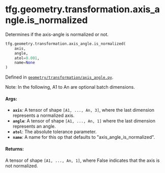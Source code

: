 <div itemscope itemtype="http://developers.google.com/ReferenceObject">
<meta itemprop="name" content="tfg.geometry.transformation.axis_angle.is_normalized" />
<meta itemprop="path" content="Stable" />
</div>

# tfg.geometry.transformation.axis_angle.is_normalized

Determines if the axis-angle is normalized or not.

```python
tfg.geometry.transformation.axis_angle.is_normalized(
    axis,
    angle,
    atol=0.001,
    name=None
)
```

Defined in
[`geometry/transformation/axis_angle.py`](https://github.com/tensorflow/graphics/blob/master/tensorflow_graphics/geometry/transformation/axis_angle.py).

<!-- Placeholder for "Used in" -->

Note: In the following, A1 to An are optional batch dimensions.

#### Args:

*   <b>`axis`</b>: A tensor of shape `[A1, ..., An, 3]`, where the last
    dimension represents a normalized axis.
*   <b>`angle`</b>: A tensor of shape `[A1, ..., An, 1]` where the last
    dimension represents an angle.
*   <b>`atol`</b>: The absolute tolerance parameter.
*   <b>`name`</b>: A name for this op that defaults to
    "axis_angle_is_normalized".

#### Returns:

A tensor of shape `[A1, ..., An, 1]`, where False indicates that the axis is not
normalized.
